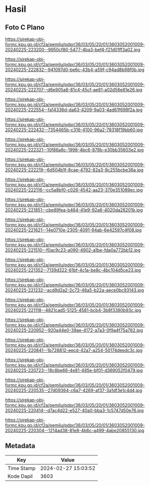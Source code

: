 # Hasil

## Foto C Plano

https://sirekap-obj-formc.kpu.go.id/cf2a/pemilu/pdpr/36/03/05/20/01/3603052001009-20240225-223200--9950cf80-5477-4ba3-bef4-f21d01ff3a02.jpg

https://sirekap-obj-formc.kpu.go.id/cf2a/pemilu/pdpr/36/03/05/20/01/3603052001009-20240225-222832--941097d0-be6c-43b4-a59f-c94ad8b98f0b.jpg

https://sirekap-obj-formc.kpu.go.id/cf2a/pemilu/pdpr/36/03/05/20/01/3603052001009-20240225-222707--d6e905a8-81c4-45cf-ae81-a02d56e81e26.jpg

https://sirekap-obj-formc.kpu.go.id/cf2a/pemilu/pdpr/36/03/05/20/01/3603052001009-20240225-222554--fa14336d-da63-4209-9a03-4ad61f698f2a.jpg

https://sirekap-obj-formc.kpu.go.id/cf2a/pemilu/pdpr/36/03/05/20/01/3603052001009-20240225-222432--7354465b-c316-4100-96a2-78318f19bb60.jpg

https://sirekap-obj-formc.kpu.go.id/cf2a/pemilu/pdpr/36/03/05/20/01/3603052001009-20240225-222321--10f86a8c-1998-4bc6-878b-e30bb35603e2.jpg

https://sirekap-obj-formc.kpu.go.id/cf2a/pemilu/pdpr/36/03/05/20/01/3603052001009-20240225-222219--6d504b1f-8cae-4792-82a3-8c255bcbe36a.jpg

https://sirekap-obj-formc.kpu.go.id/cf2a/pemilu/pdpr/36/03/05/20/01/3603052001009-20240225-222116--cc5a8bf0-c026-4542-aa23-370e351089ec.jpg

https://sirekap-obj-formc.kpu.go.id/cf2a/pemilu/pdpr/36/03/05/20/01/3603052001009-20240225-221851--cbe89fea-b464-41e9-92a6-4020da28201b.jpg

https://sirekap-obj-formc.kpu.go.id/cf2a/pemilu/pdpr/36/03/05/20/01/3603052001009-20240225-221621--14e0710e-2305-4091-94ab-6e42597c4f08.jpg

https://sirekap-obj-formc.kpu.go.id/cf2a/pemilu/pdpr/36/03/05/20/01/3603052001009-20240225-221510--f0ac9c23-a090-4902-a1be-fda0a772bb12.jpg

https://sirekap-obj-formc.kpu.go.id/cf2a/pemilu/pdpr/36/03/05/20/01/3603052001009-20240225-221352--7139d322-61bf-4c1a-be8c-4bc104d5ce23.jpg

https://sirekap-obj-formc.kpu.go.id/cf2a/pemilu/pdpr/36/03/05/20/01/3603052001009-20240225-221232--acd9d2a2-2c73-48a5-b22a-aece0bc93143.jpg

https://sirekap-obj-formc.kpu.go.id/cf2a/pemilu/pdpr/36/03/05/20/01/3603052001009-20240225-221118--4821cad5-5125-4581-bcb4-3b8f3380b93c.jpg

https://sirekap-obj-formc.kpu.go.id/cf2a/pemilu/pdpr/36/03/05/20/01/3603052001009-20240225-220952--920a44e0-39ae-4172-a7a3-0f9a4f75a762.jpg

https://sirekap-obj-formc.kpu.go.id/cf2a/pemilu/pdpr/36/03/05/20/01/3603052001009-20240225-220841--1b728812-eecd-42a7-a254-50174deedc3c.jpg

https://sirekap-obj-formc.kpu.go.id/cf2a/pemilu/pdpr/36/03/05/20/01/3603052001009-20240225-220723--18c8be66-4e81-485e-bf01-d369052f0479.jpg

https://sirekap-obj-formc.kpu.go.id/cf2a/pemilu/pdpr/36/03/05/20/01/3603052001009-20240225-220535--27d09364-c6a7-4269-af37-3a1df3e1c4d4.jpg

https://sirekap-obj-formc.kpu.go.id/cf2a/pemilu/pdpr/36/03/05/20/01/3603052001009-20240225-220414--d7ac4d22-e527-40a0-bba3-1c5747d50e76.jpg

https://sirekap-obj-formc.kpu.go.id/cf2a/pemilu/pdpr/36/03/05/20/01/3603052001009-20240225-220304--1214ad38-81e8-4b6c-a499-4abe20855130.jpg


## Metadata

| Key        | Value               |
| ---------- | ------------------- |
| Time Stamp | 2024-02-27 15:03:52 |
| Kode Dapil | 3603                |



